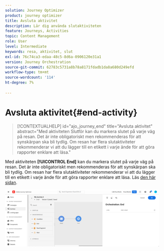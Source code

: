 ```yaml
---
solution: Journey Optimizer
product: journey optimizer
title: Avsluta aktivitet
description: Lär dig använda slutaktiviteten
feature: Journeys, Activities
topic: Content Management
role: User
level: Intermediate
keywords: resa, aktivitet, slut
exl-id: 76c74ca3-edaa-48c5-8d6a-0906120e31a1
version: Journey Orchestration
source-git-commit: 62783c5731a8b78a8171fdadb1da8a680d249efd
workflow-type: tm+mt
source-wordcount: '114'
ht-degree: 7%

---
```


# Avsluta aktivitet{#end-activity}

>[!CONTEXTUALHELP]
>id="ajo_journey_end"
>title="Avsluta aktivitet"
>abstract="Med aktiviteten Slutför kan du markera slutet på varje väg på resan. Det är inte obligatoriskt men rekommenderas för att synskärpan ska bli tydlig. Om resan har flera slutaktiviteter rekommenderar vi att du lägger till en etikett i varje ände för att göra rapporter enklare att läsa."

Med aktiviteten **[!UICONTROL End]** kan du markera slutet på varje väg på resan. Det är inte obligatoriskt men rekommenderas för att synskärpan ska bli tydlig. Om resan har flera slutaktiviteter rekommenderar vi att du lägger till en etikett i varje ände för att göra rapporter enklare att läsa. Läs [den här sidan](../reports/live-report.md).

![](assets/journey54.png)
